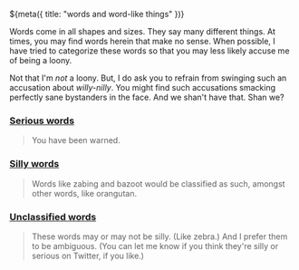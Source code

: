 ${meta({
	title: "words and word-like things"
})}

Words come in all shapes and sizes. They say many different things. At times, you may find words herein that make no sense. When possible, I have tried to categorize these words so that you may less likely accuse me of being a loony.

Not that I'm *not* a loony. But, I do ask you to refrain from swinging such an accusation about *willy-nilly*. You might find such accusations smacking perfectly sane bystanders in the face. And we shan't have that. Shan we?

### [Serious words](./serious/index.html)
> You have been warned.

### [Silly words](./silly/shorts/index.html)
> Words like zabing and bazoot would be classified as such, amongst other words, like orangutan.

### [Unclassified words](./unclassified/index.html)
> These words may or may not be silly. (Like zebra.) And I prefer them to be ambiguous. (You can let me know if you think they're silly or serious on Twitter, if you like.)